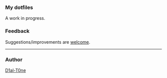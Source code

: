 ### My dotfiles
A work in progress.

### Feedback
Suggestions/improvements are [welcome](https://d1al-t0ne/dotfiles/issues).

---
### Author
[D1al-T0ne](https://twitter.com/d1al__t0ne "Follow @d1al__t0ne on Twitter")
 
